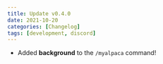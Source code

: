 ```yaml
---
title: Update v0.4.0
date: 2021-10-20
categories: [Changelog]
tags: [development, discord]
---
```


- Added **background** to the `/myalpaca` command! 

